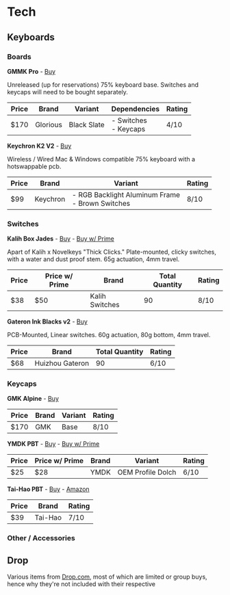 



# Tech 



## Keyboards



### Boards



**GMMK Pro** - [Buy](https://www.pcgamingrace.com/products/glorious-gmmk-pro-75-barebone-black-reservation)

Unreleased (up for reservations) 75% keyboard base. Switches and keycaps will need to be bought separately. 

| Price | Brand    | Variant     | Dependencies               | Rating |
| ----- | -------- | ----------- | -------------------------- | ------ |
| $170  | Glorious | Black Slate | - Switches <br />- Keycaps | 4/10   |

**Keychron K2 V2** - [Buy](https://www.keychron.com/products/keychron-k2-hot-swappable-wireless-mechanical-keyboard)

Wireless / Wired Mac & Windows compatible 75% keyboard with a hotswappable pcb. 

| Price | Brand    | Variant                                              | Rating |
| ----- | -------- | ---------------------------------------------------- | ------ |
| $99   | Keychron | - RGB Backlight Aluminum Frame<br />- Brown Switches | 8/10   |



### Switches

**Kalih Box Jades** - [Buy](https://kbdfans.com/collections/kailh-switches/products/novelkeys-x-kailh-box-thick-clicks-navy-jade?variant=2840537726989) - [Buy w/ Prime](https://www.amazon.com/Kailh-Switches-Mechanical-Gaming-Keyboards/dp/B0841HT3RV/ref=sr_1_1?dchild=1&keywords=kailh%2Bbox%2Bjade&qid=1616707056&s=electronics&sr=1-1&th=1)

Apart of Kalih x Novelkeys "Thick Clicks." Plate-mounted, clicky switches, with a water and dust proof stem. 65g actuation, 4mm travel.

| Price | Price w/ Prime | Brand          | Total Quantity | Rating |
| ----- | -------------- | -------------- | -------------- | ------ |
| $38   | $50            | Kalih Switches | 90             | 8/10   |



**Gateron Ink Blacks v2** - [Buy](https://kbdfans.com/products/gateron-ink-switches?variant=29235458277424) 

PCB-Mounted, Linear switches. 60g actuation, 80g bottom, 4mm travel.

| Price | Brand           | Total Quantity | Rating |
| ----- | --------------- | -------------- | ------ |
| $68   | Huizhou Gateron | 90             | 6/10   |



### Keycaps

**GMK Alpine** - [Buy](https://kono.store/products/gmk-alpine)

| Price | Brand | Variant | Rating |
| ----- | ----- | ------- | ------ |
| $170  | GMK   | Base    | 8/10   |

**YMDK PBT** - [Buy](https://ymdkey.com/collections/keycap-1/products/ymdk-104-pbt-double-shot-dolch-gray-white-non-shine-through-ansi-oem-profile-for-mx-mechanical-keyboard-standard-ansi-104-87-61) - [Buy w/ Prime](https://www.amazon.com/YMDK-Through-Profile-Mechanical-Keyboard/dp/B07FNT5KV2?th=1)

| Price | Price w/ Prime | Brand | Variant           | Rating |
| ----- | -------------- | ----- | ----------------- | ------ |
| $25   | $28            | YMDK  | OEM Profile Dolch | 6/10   |

**Tai-Hao PBT** - [Buy](https://mechanicalkeyboards.com/shop/index.php?l=product_detail&p=2496) - [Amazon](https://www.amazon.com/Tai-Hao-Purple-Black-Doubleshot-Keycaps/dp/B01MQYPIEC/ref=sr_1_1?dchild=1&keywords=104+Key+PBT+Double+Shot+Keycap+Set+-+Dark+Gray%2FBlack+%28Tai-Hao%29&qid=1616740736&sr=8-1) 

| Price | Brand   | Rating |
| ----- | ------- | ------ |
| $39   | Tai-Hao | 7/10   |



### Other / Accessories 



## Drop

Various items from [Drop.com](https://drop.com), most of which are limited or group buys, hence why they're not included with their respective 

